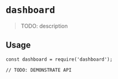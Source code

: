 # `dashboard`

> TODO: description

## Usage

```
const dashboard = require('dashboard');

// TODO: DEMONSTRATE API
```
